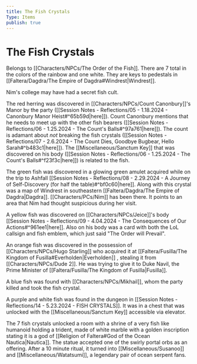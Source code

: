 ```yaml
---
title: The Fish Crystals
Type: Items
publish: true
---
```


# The Fish Crystals

Belongs to [[Characters/NPCs/The Order of the Fish]]. There are 7 total in the colors of the rainbow and one white. They are keys to pedestals in [[Faltera/Dagdra/The Empire of Dagdra#Windrest\|Windrest]]. 

Nim's college may have had a secret fish cult. 

The red herring was discovered in [[Characters/NPCs/Count Canonbury]]'s Manor by the party ([[Session Notes - Reflections/05 - 1.18.2024 - Canonbury Manor Heist#^65b59d\|here]]). Count Canonbury mentions that he needs to meet up with the other fish bearers ([[Session Notes - Reflections/06 - 1.25.2024 - The Count's Balls#^97a761\|here]]). The count is adamant about *not* breaking the fish crystals ([[Session Notes - Reflections/07 - 2.6.2024 - The Count Dies, Goodbye Bugbear, Hello Sarah#^b483c1\|here]]). The [[Miscellaneous/Sanctum Key]] that was discovered on his body ([[Session Notes - Reflections/06 - 1.25.2024 - The Count's Balls#^f23f3c\|here]]) is related to the fish. 

The green fish was discovered in a glowing green amulet acquired while on the trip to Ashfall [[Session Notes - Reflections/08 - 2.29.2024 - A Journey of Self-Discovery (for half the table)#^bf0c60\|here]]. Along with this crystal was a map of Windrest in southeastern [[Faltera/Dagdra/The Empire of Dagdra\|Dagdra]]. [[Characters/PCs/Nim]] has been there. It points to an area that Nim had thought suspicious during her visit. 

A yellow fish was discovered on [[Characters/NPCs/Jeice]]'s body [[Session Notes - Reflections/09 - 4.04.2024 - The Consequences of Our Actions#^961ee1\|here]]. Also on his body was a card with both the LoL callsign and fish emblem, which just said "The Order will Prevail". 

An orange fish was discovered in the possession of [[Characters/NPCs/Hugo Starling]] who acquired it at [[Faltera/Fusilla/The Kingdom of Fusilla#Everholden\|Everholden]] , stealing it from [[Characters/NPCs/Dude 2]]. He was trying to give it to Duke Navil, the Prime Minister of [[Faltera/Fusilla/The Kingdom of Fusilla\|Fusilla]]. 

A blue fish was found with [[Characters/NPCs/Mikhail]], whom the party killed and took the fish crystal. 

A purple and white fish was found in the dungeon in [[Session Notes - Reflections/14 - 5.23.2024 - FISH CRYSTALS]]. It was in a chest that was unlocked with the [[Miscellaneous/Sanctum Key]] accessible via elevator. 

The 7 fish crystals unlocked a room with a shrine of a very fish like humanoid holding a trident, made of white marble with a golden inscription stating it is a god of [[Religion of Faltera#God of the Ocean Nautica\|Nautica]]. The statue accepted one of the swirly portal orbs as an offering. After a 10 minute ritual, it turned into [[Miscellaneous/Susanoo]] and [[Miscellaneous/Watatsumi]], a legendary pair of ocean serpent fans. 